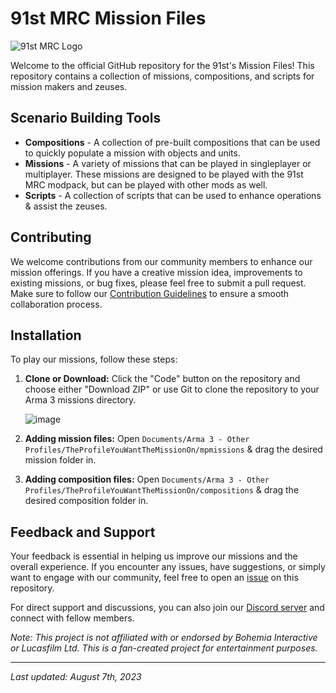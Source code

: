# 91st MRC Mission Files

![91st MRC Logo](logo.png)

Welcome to the official GitHub repository for the 91st's Mission Files! This repository contains a collection of missions, compositions, and scripts for mission makers and zeuses.

## Scenario Building Tools

- **Compositions** - A collection of pre-built compositions that can be used to quickly populate a mission with objects and units.
- **Missions** - A variety of missions that can be played in singleplayer or multiplayer. These missions are designed to be played with the 91st MRC modpack, but can be played with other mods as well.
- **Scripts** - A collection of scripts that can be used to enhance operations & assist the zeuses.

## Contributing

We welcome contributions from our community members to enhance our mission offerings. If you have a creative mission idea, improvements to existing missions, or bug fixes, please feel free to submit a pull request. Make sure to follow our [Contribution Guidelines](CONTRIBUTING.md) to ensure a smooth collaboration process.

## Installation

To play our missions, follow these steps:

1. **Clone or Download:** Click the "Code" button on the repository and choose either "Download ZIP" or use Git to clone the repository to your Arma 3 missions directory.

   ![image](https://github.com/91st-Aux-Team/MRC-Mission-Files/assets/54691085/063b4c8e-63ff-4d74-9fbd-d42767830c2c)

3. **Adding mission files:** Open `Documents/Arma 3 - Other Profiles/TheProfileYouWantTheMissionOn/mpmissions` & drag the desired mission folder in.

4. **Adding composition files:** Open `Documents/Arma 3 - Other Profiles/TheProfileYouWantTheMissionOn/compositions` & drag the desired composition folder in.

## Feedback and Support

Your feedback is essential in helping us improve our missions and the overall experience. If you encounter any issues, have suggestions, or simply want to engage with our community, feel free to open an [issue](https://github.com/91st-Aux-Team/MRC-Mission-Files/issues) on this repository.

For direct support and discussions, you can also join our [Discord server](https://discord.gg/zqn5aq9) and connect with fellow members.

*Note: This project is not affiliated with or endorsed by Bohemia Interactive or Lucasfilm Ltd. This is a fan-created project for entertainment purposes.*

---
*Last updated: August 7th, 2023*
